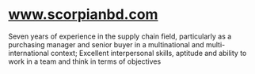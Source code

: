# www.scorpianbd.com
Seven years of experience in the supply chain field, particularly as a purchasing manager and senior buyer in a multinational and multi-international context;   Excellent interpersonal skills, aptitude and ability to work in a team and think in terms of objectives
